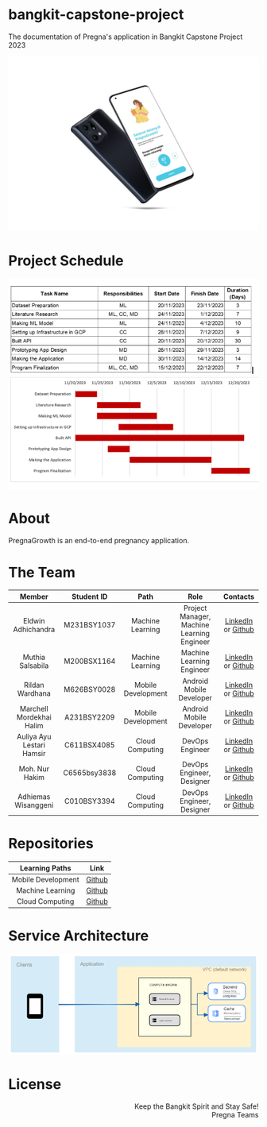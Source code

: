 # bangkit-capstone-project
The documentation of Pregna's application in Bangkit Capstone Project 2023

![Pregna](https://github.com/PregnaGrowth/.github/blob/main/profile/smartmockups_lqbo3j7s.jpg?raw=True)

# Project Schedule
![image](https://github.com/PregnaGrowth/.github/blob/main/profile/Screenshot%20(57).png?raw=True)
![image](https://github.com/PregnaGrowth/.github/blob/main/profile/Screenshot%20(58).png?raw=True)

# About
PregnaGrowth is an end-to-end pregnancy application.

# The Team

|            Member           | Student ID |        Path        |                    Role                    |                                                       Contacts                                                      |
| :-------------------------: | :--------: | :----------------: | :----------------------------------------: | :-----------------------------------------------------------------------------------------------------------------: |
|        Eldwin Adhichandra        | M231BSY1037 |  Machine Learning  | Project Manager, Machine Learning Engineer |           [LinkedIn](https://www.linkedin.com/in/ericjulianto/) or [Github](https://github.com/algonacci)           |
|         Muthia Salsabila         |  M200BSX1164 |  Machine Learning  |          Machine Learning Engineer         |   [LinkedIn](https://www.linkedin.com/in/aghni-syifa-ahmari-a613a6206/) or [Github](https://github.com/aghnisyifa)  |
|         Rildan Wardhana          | M626BSY0028 | Mobile Development |          Android Mobile Developer          |             [LinkedIn](https://www.linkedin.com/in/setyofajar/) or [Github](https://github.com/setyofp)             |
|      Marchell Mordekhai Halim     | A231BSY2209 | Mobile Development |          Android Mobile Developer          |    [LinkedIn](https://www.linkedin.com/in/widya-puji-saputro-bb8a74129/) or [Github](https://github.com/Widi-ps)    |
|     Auliya Ayu Lestari Hamsir      | C611BSX4085 |   Cloud Computing  |               DevOps Engineer              |            [LinkedIn](https://www.linkedin.com/in/putusintia/) or [Github](https://github.com/sintiasnn)            |
|         Moh. Nur Hakim              | C6565bsy3838 |   Cloud Computing  |          DevOps Engineer, Designer         | [LinkedIn](https://www.linkedin.com/in/azzam-ubaidillah-311b5319a/) or [Github](https://github.com/kimearwud22) |
|         Adhiemas Wisanggeni         | C010BSY3394 |   Cloud Computing  |          DevOps Engineer, Designer         | [LinkedIn](https://www.linkedin.com/in/azzam-ubaidillah-311b5319a/) or [Github](https://github.com/Azzamubaidillah) |

# Repositories

|   Learning Paths   |                                Link                                |
| :----------------: | :----------------------------------------------------------------: |
| Mobile Development | [Github](https://github.com/PregnaGrowth/bangkit-mobile-development) |
|  Machine Learning  |  [Github](https://github.com/PregnaGrowth/Machine-Learning)  |
|   Cloud Computing  |   [Github](https://github.com/PregnaGrowth/Cloud-Computing)  |

# Service Architecture
![Service_Architecture](https://github.com/PregnaGrowth/.github/blob/main/profile/arsitektur.png)

# License

<p align="right"> Keep the Bangkit Spirit and Stay Safe! <br> Pregna Teams </p>
